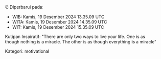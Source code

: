 ⏰ Diperbarui pada:
- WIB: Kamis, 19 Desember 2024 13.35.09 UTC
- WITA: Kamis, 19 Desember 2024 14.35.09 UTC
- WIT: Kamis, 19 Desember 2024 15.35.09 UTC

Kutipan Inspiratif:
"There are only two ways to live your life. One is as though nothing is a miracle. The other is as though everything is a miracle"


Kategori: motivational

